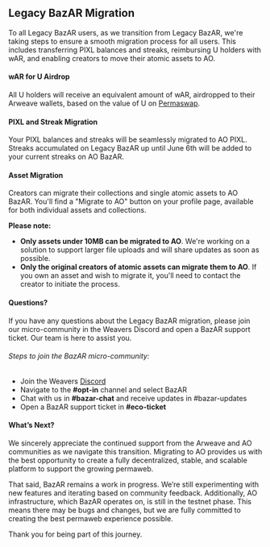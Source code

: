 ## Legacy BazAR Migration

To all Legacy BazAR users, as we transition from Legacy BazAR, we're taking steps to ensure a smooth migration process for all users. This includes transferring PIXL balances and streaks, reimbursing U holders with wAR, and enabling creators to move their atomic assets to AO.

#### wAR for U Airdrop

All U holders will receive an equivalent amount of wAR, airdropped to their Arweave wallets, based on the value of U on [Permaswap](https://www.permaswap.network/).

#### PIXL and Streak Migration

Your PIXL balances and streaks will be seamlessly migrated to AO PIXL. Streaks accumulated on Legacy BazAR up until June 6th will be added to your current streaks on AO BazAR.

#### Asset Migration

Creators can migrate their collections and single atomic assets to AO BazAR. You'll find a "Migrate to AO" button on your profile page, available for both individual assets and collections.

**Please note:**

- **Only assets under 10MB can be migrated to AO**. We're working on a solution to support larger file uploads and will share updates as soon as possible.
- **Only the original creators of atomic assets can migrate them to AO**. If you own an asset and wish to migrate it, you'll need to contact the creator to initiate the process.

#### Questions?

If you have any questions about the Legacy BazAR migration, please join our micro-community in the Weavers Discord and open a BazAR support ticket. Our team is here to assist you.

###### Steps to join the BazAR micro-community:

- Join the Weavers [Discord](https://discord.gg/weavers)
- Navigate to the **#opt-in** channel and select BazAR
- Chat with us in **#bazar-chat** and receive updates in #bazar-updates
- Open a BazAR support ticket in **#eco-ticket**

#### What’s Next?

We sincerely appreciate the continued support from the Arweave and AO communities as we navigate this transition. Migrating to AO provides us with the best opportunity to create a fully decentralized, stable, and scalable platform to support the growing permaweb.

That said, BazAR remains a work in progress. We’re still experimenting with new features and iterating based on community feedback. Additionally, AO infrastructure, which BazAR operates on, is still in the testnet phase. This means there may be bugs and changes, but we are fully committed to creating the best permaweb experience possible.

Thank you for being part of this journey.
